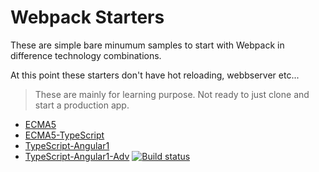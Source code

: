 # Webpack Starters

These are simple bare minumum samples to start with Webpack in difference technology combinations.

At this point these starters don't have hot reloading, webbserver etc...

> These are mainly for learning purpose. Not ready to just clone and start a production app.

- [ECMA5](/ECMA5/readme.md)
- [ECMA5-TypeScript](ECMA5-TypeScript/readme.md)
- [TypeScript-Angular1](TypeScript-Angular1/readme.md)
- [TypeScript-Angular1-Adv](TypeScript-Angular1-Adv/readme.md)
[![Build status](https://ci.appveyor.com/api/projects/status/gj29jaudjnsq103a?svg=true)](https://ci.appveyor.com/project/joymon/webpack-starters)
